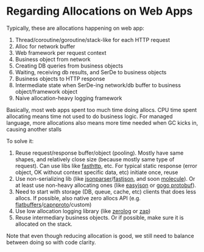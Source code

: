 # Regarding Allocations on Web Apps

Typically, these are allocations happening on web app:

1. Thread/coroutine/goroutine/stack-like for each HTTP request
2. Alloc for network buffer
3. Web framework per request context
4. Business object from network
5. Creating DB queries from business objects
6. Waiting, receiving db results, and SerDe to business objects
7. Business objects to HTTP response
8. Intermediate state when SerDe-ing network/db buffer to business object/framework object
9. Naive allocation-heavy logging framework

Basically, most web apps spent too much time doing allocs. CPU time spent allocating means time not used to do business logic. For managed language, more allocations also means more time needed when GC kicks in, causing another stalls

To solve it:

1. Reuse request/response buffer/object (pooling). Mostly have same shapes, and relatively close size (because mostly same type of request). Can use libs like [fasthttp](https://github.com/valyala/fastjson), etc. For typical static response (error object, OK without context specific data, etc) initiate once, reuse
2. Use non-serializing lib (like [jsonparser](https://github.com/buger/jsonparser)/[fastjson](https://github.com/valyala/fastjson), and soon [molecule](https://github.com/richardartoul/molecule)). Or at least use non-heavy allocating ones (like [easyjson](https://github.com/mailru/easyjson) or [gogo protobuf](https://github.com/gogo/protobuf)).
3. Need to start with storage (DB, queue, cache, etc) clients that does less allocs. If possible, also native zero allocs API (e.g. [flatbuffers](https://google.github.io/flatbuffers/)/[capnproto](https://capnproto.org)/custom)
4. Use low allocation logging library (like [zerolog](https://github.com/rs/zerolog) or [zap](https://github.com/uber-go/zap))
5. Reuse intermediary business objects. Or if possible, make sure it is allocated on the stack.

Note that even though reducing allocation is good, we still need to balance between doing so with code clarity.
